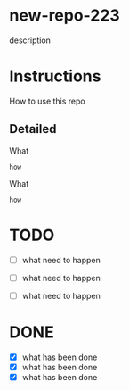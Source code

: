 # new-repo-223
description

# Instructions
How to use this repo

## Detailed

What
```
how
```

What
```
how
```

# TODO
- [ ] what need to happen
- [ ] what need to happen
- [ ] what need to happen


# DONE
- [x] what has been done
- [x] what has been done
- [x] what has been done
